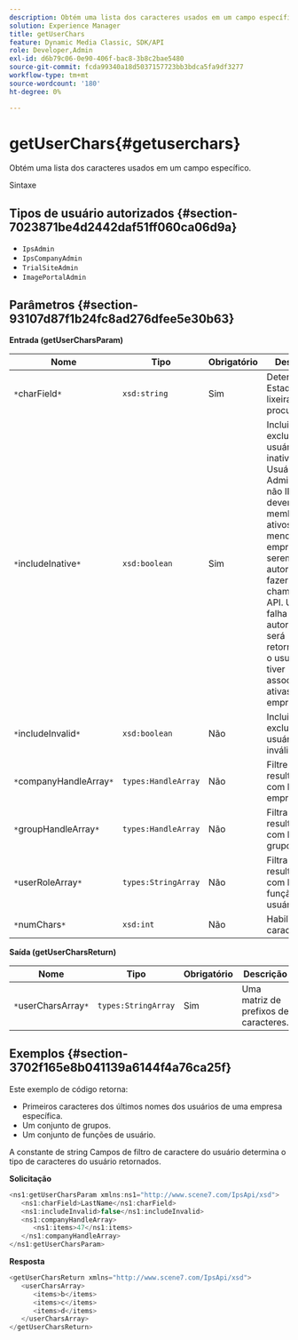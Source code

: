 ```yaml
---
description: Obtém uma lista dos caracteres usados em um campo específico.
solution: Experience Manager
title: getUserChars
feature: Dynamic Media Classic, SDK/API
role: Developer,Admin
exl-id: d6b79c06-0e90-406f-bac8-3b8c2bae5480
source-git-commit: fcda99340a18d5037157723bb3bdca5fa9df3277
workflow-type: tm+mt
source-wordcount: '180'
ht-degree: 0%

---
```


# getUserChars{#getuserchars}

Obtém uma lista dos caracteres usados em um campo específico.

Sintaxe

## Tipos de usuário autorizados {#section-7023871be4d2442daf51ff060ca06d9a}

* `IpsAdmin`
* `IpsCompanyAdmin`
* `TrialSiteAdmin`
* `ImagePortalAdmin`

## Parâmetros {#section-93107d87f1b24fc8ad276dfee5e30b63}

**Entrada (getUserCharsParam)**

| Nome | Tipo | Obrigatório | Descrição |
|---|---|---|---|
| `*`charField`*` | `xsd:string` | Sim | Determina o Estado da lixeira a ser procurado. |
| `*`includeInative`*` | `xsd:boolean` | Sim | Incluir ou excluir usuários inativos. Usuários de Administração não IPS devem ser membros ativos de pelo menos uma empresa para serem autorizados a fazer chamadas de API. Uma falha de autorização será retornada se o usuário não tiver associações ativas à empresa. |
| `*`includeInvalid`*` | `xsd:boolean` | Não | Incluir ou excluir usuários inválidos. |
| `*`companyHandleArray`*` | `types:HandleArray` | Não | Filtre os resultados com base na empresa. |
| `*`groupHandleArray`*` | `types:HandleArray` | Não | Filtra os resultados com base em grupos. |
| `*`userRoleArray`*` | `types:StringArray` | Não | Filtra os resultados com base na função do usuário. |
| `*`numChars`*` | `xsd:int` | Não | Habilitar > 1 caractere. |

**Saída (getUserCharsReturn)**

| Nome | Tipo | Obrigatório | Descrição |
|---|---|---|---|
| `*`userCharsArray`*` | `types:StringArray` | Sim | Uma matriz de prefixos de caracteres. |

## Exemplos {#section-3702f165e8b041139a6144f4a76ca25f}

Este exemplo de código retorna:

* Primeiros caracteres dos últimos nomes dos usuários de uma empresa específica.
* Um conjunto de grupos.
* Um conjunto de funções de usuário.

A constante de string Campos de filtro de caractere do usuário determina o tipo de caracteres do usuário retornados.

**Solicitação**

```java
<ns1:getUserCharsParam xmlns:ns1="http://www.scene7.com/IpsApi/xsd">
   <ns1:charField>LastName</ns1:charField>
   <ns1:includeInvalid>false</ns1:includeInvalid>
   <ns1:companyHandleArray>
      <ns1:items>47</ns1:items>
   </ns1:companyHandleArray>
</ns1:getUserCharsParam>
```

**Resposta**

```java
<getUserCharsReturn xmlns="http://www.scene7.com/IpsApi/xsd">
   <userCharsArray>
      <items>b</items>
      <items>c</items>
      <items>d</items>
   </userCharsArray>
</getUserCharsReturn>
```
